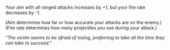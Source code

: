 Your aim with all ranged attacks increases by +1, but your fire rate decreases by -1.

(Aim determines how far or how accurate your attacks are on the enemy.)
(Fire rate determines how many projectiles you use during your attack.)

*"The victim seems to be afraid of losing, preferring to take all the time they can take to succeed."*